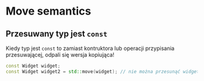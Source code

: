 # Move semantics

## Przesuwany typ jest `const`

Kiedy typ jest `const` to zamiast kontruktora lub operacji przypisania przesuwającej, odpali się wersja kopiująca!

```cpp
const Widget widget;
const Widget widget2 = std::move(widget); // nie można przesunąć widget, bo jest const. Konstruktor kopiujący
```
